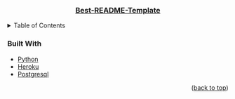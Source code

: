 <!-- PROJECT LOGO -->
<br />
<div align="center">
  <a href="https://github.com/Drammaster/ShippingManagementTool">
    <h3 align="center">Best-README-Template</h3>
  </a>
</div>

<!-- TABLE OF CONTENTS -->
<details>
  <summary>Table of Contents</summary>
  <ol>
    <li>
      <a href="#about-the-project">About The Project</a>
      <ul>
        <li><a href="#built-with">Built With</a></li>
      </ul>
    </li>
    <li>
      <a href="#getting-started">Getting Started</a>
      <ul>
        <li><a href="#prerequisites">Prerequisites</a></li>
        <li><a href="#installation">Installation</a></li>
      </ul>
    </li>
    <li><a href="#usage">Usage</a></li>
  </ol>
</details>


### Built With

* [Python](https://python.org/)
* [Heroku](https://heroku.com/)
* [Postgresql](https://postgresql.org/)

<p align="right">(<a href="#top">back to top</a>)</p>
